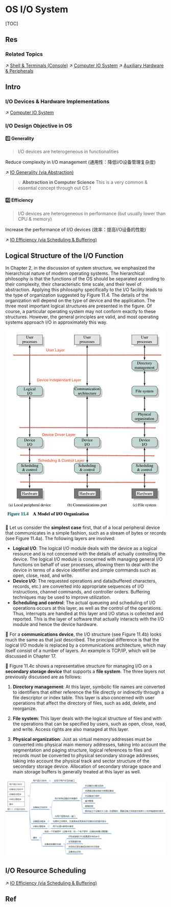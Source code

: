# OS I/O System

[TOC]



## Res
### Related Topics
↗ [Shell & Terminals (Console)](../../../🥷🏼%20Operating%20Systems%20(Engineering%20Part)/🐚%20Shell%20&%20Terminals%20(Console)/Shell%20&%20Terminals%20(Console).md)
↗ [Computer IO System](../../Computer%20Architecture/Computer%20Microarchitectures%20(Computer%20Organization)%20&%20von%20Neumann%20Model/Computer%20IO%20System/Computer%20IO%20System.md)
↗ [Auxiliary Hardware & Peripherals](../../../Auxiliary%20Hardware%20&%20Peripherals/Auxiliary%20Hardware%20&%20Peripherals.md)



## Intro
### I/O Devices & Hardware Implementations
↗ [Computer IO System](../../Computer%20Architecture/Computer%20Microarchitectures%20(Computer%20Organization)%20&%20von%20Neumann%20Model/Computer%20IO%20System/Computer%20IO%20System.md)


### I/O Design Objective in OS
#### 1️⃣ Generality
> I/O devices are heterogeneous in functionalities

Reduce complexity in I/O management (通用性：降低I/O设备管理复杂度)

↗ [IO Generality (via Abstraction)](IO%20Generality%20(via%20Abstraction)/IO%20Generality%20(via%20Abstraction).md)

> 💡 **Abstraction in Computer Science**
> This is a very common & essential concept through out CS !


#### 2️⃣ Efficiency
> I/O devices are heterogeneous in performance (but usually lower than CPU & memory)

Increase the performance of I/O devices (效率：提高I/O设备的性能)

↗ [IO Efficiency (via Scheduling & Buffering)](IO%20Efficiency%20(via%20Scheduling%20&%20Buffering)/IO%20Efficiency%20(via%20Scheduling%20&%20Buffering).md)



## Logical Structure of the I/O Function
In Chapter 2, in the discussion of system structure, we emphasized the hierarchical nature of modern operating systems. The hierarchical philosophy is that the functions of the OS should be separated according to their complexity, their characteristic time scale, and their level of abstraction. Applying this philosophy specifically to the I/O facility leads to the type of organization suggested by Figure 11.4. The details of the organization will depend on the type of device and the application. The three most important logical structures are presented in the figure. Of course, a particular operating system may not conform exactly to these structures. However, the general principles are valid, and most operating systems approach I/O in approximately this way.

![](../../../../../Assets/Pics/Screenshot%202023-06-08%20at%202.13.39%20PM.png)

🎯 Let us consider the **simplest case** first, that of a local peripheral device that communicates in a simple fashion, such as a stream of bytes or records (see Figure 11.4a). The following layers are involved:
- **Logical I/O**: The logical I/O module deals with the device as a logical resource and is not concerned with the details of actually controlling the device. The logical I/O module is concerned with managing general I/O functions on behalf of user processes, allowing them to deal with the device in terms of a device identifier and simple commands such as open, close, read, and write.
- **Device I/O**: The requested operations and data(buffered characters, records, etc.) are converted into appropriate sequences of I/O instructions, channel commands, and controller orders. Buffering techniques may be used to improve utilization.
- **Scheduling and control**: The actual queueing and scheduling of I/O operations occurs at this layer, as well as the control of the operations. Thus, interrupts are handled at this layer and I/O status is collected and reported. This is the layer of software that actually interacts with the I/O module and hence the device hardware.

🎯 For a **communications device**, the I/O structure (see Figure 11.4b) looks much the same as that just described. The principal difference is that the logical I/O module is replaced by a communications architecture, which may itself consist of a number of layers. An example is TCP/IP, which will be discussed in Chapter 17.

🎯 Figure 11.4c shows a representative structure for managing I/O on a **secondary storage device** that supports a **file system**. The three layers not previously discussed are as follows:
1. **Directory management**: At this layer, symbolic file names are converted to identifiers that either reference the file directly or indirectly through a file descriptor or index table. This layer is also concerned with user operations that affect the directory of files, such as add, delete, and reorganize.

2. **File system**: This layer deals with the logical structure of files and with the operations that can be specified by users, such as open, close, read, and write. Access rights are also managed at this layer.

3. **Physical organization**: Just as virtual memory addresses must be converted into physical main memory addresses, taking into account the segmentation and paging structure, logical references to files and records must be converted to physical secondary storage addresses, taking into account the physical track and sector structure of the secondary storage device. Allocation of secondary storage space and main storage buffers is generally treated at this layer as well.

![](../../../../../Assets/Pics/Screenshot%202023-06-19%20at%203.05.12%20PM.png)



## I/O Resource Scheduling
↗ [IO Efficiency (via Scheduling & Buffering)](IO%20Efficiency%20(via%20Scheduling%20&%20Buffering)/IO%20Efficiency%20(via%20Scheduling%20&%20Buffering).md)



## Ref

